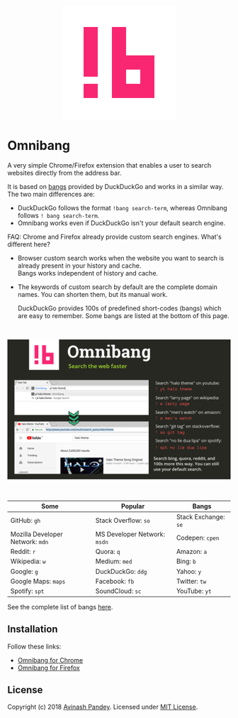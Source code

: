 <p align="center">
  <img src="img/omnibang-white-256.png" style="max-width:100%;">
</p>

# Omnibang

A very simple Chrome/Firefox extension that enables a user to search websites directly from the address bar.

It is based on [bangs](https://duckduckgo.com/bang) provided by DuckDuckGo and works in a similar way. The two main differences are:

- DuckDuckGo follows the format `!bang search-term`, whereas Omnibang follows `! bang search-term`.
- Omnibang works even if DuckDuckGo isn't your default search engine.

FAQ: Chrome and Firefox already provide custom search engines. What's different here?

- Browser custom search works when the website you want to search is already present in your history and cache.   
Bangs works independent of history and cache.

- The keywords of custom search by default are the complete domain names. You can shorten them, but its manual work.

  DuckDuckGo provides 100s of predefined short-codes (bangs) which are easy to remember. Some bangs are listed at the bottom of this page.

<br>

![Pictorial description of extension](/img/omnibang-banner-1280x800.png)

<br>

| Some | Popular | Bangs|
| --- | --- | --- |
| GitHub: `gh` | Stack Overflow: `so` | Stack Exchange: `se` |
| Mozilla Developer Network: `mdn` | MS Developer Network: `msdn` | Codepen: `cpen` |
| Reddit: `r` | Quora: `q` | Amazon: `a` |
| Wikipedia: `w` | Medium: `med` | Bing: `b` |
| Google: `g` | DuckDuckGo: `ddg` | Yahoo: `y` |
| Google Maps: `maps` | Facebook: `fb` | Twitter: `tw` |
| Spotify: `spt` | SoundCloud: `sc` | YouTube: `yt` |

See the complete list of bangs [here](https://duckduckgo.com/bang).

## Installation

Follow these links:

- [Omnibang for Chrome](https://chrome.google.com/webstore/detail/blmikombemiddkippgjijjgpdofliogo)
- [Omnibang for Firefox](https://addons.mozilla.org/en-GB/firefox/addon/omnibang/)


## License

Copyright (c) 2018 [Avinash Pandey](http://mrpandey.com). Licensed under [MIT License](https://github.com/mrpandey/omnibang/blob/master/LICENSE).
